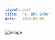 ```yaml
---
layout: post
title:  "8. Bh6 Bxh6"
date:   2024-06-08
---
```


![image]({{site.url}}/assets/meetup_photos/2024-06-08.jpg)
